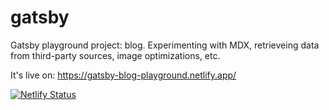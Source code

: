 # gatsby
Gatsby playground project: blog. Experimenting with MDX, retrieveing data from third-party sources, image optimizations, etc.

It's live on: https://gatsby-blog-playground.netlify.app/

[![Netlify Status](https://api.netlify.com/api/v1/badges/5116735a-3d4f-4af1-9c75-a9b2bc5c3b5c/deploy-status)](https://app.netlify.com/sites/gatsby-blog-playground/deploys)
